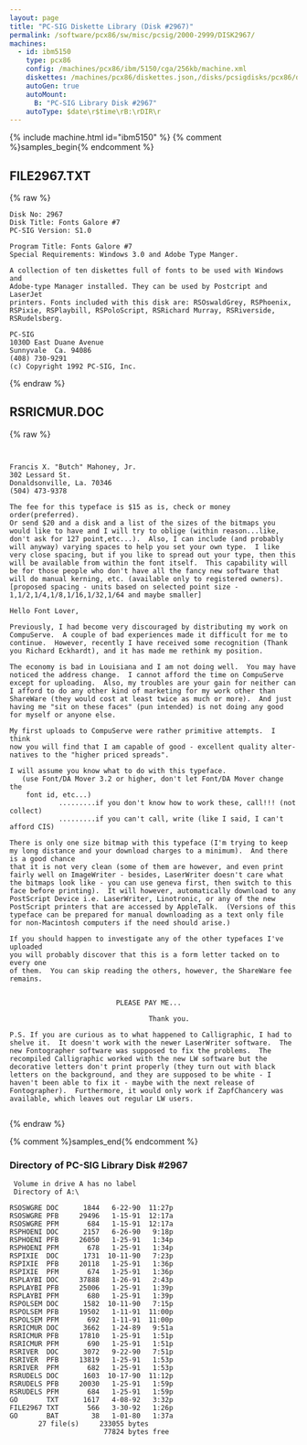 ```yaml
---
layout: page
title: "PC-SIG Diskette Library (Disk #2967)"
permalink: /software/pcx86/sw/misc/pcsig/2000-2999/DISK2967/
machines:
  - id: ibm5150
    type: pcx86
    config: /machines/pcx86/ibm/5150/cga/256kb/machine.xml
    diskettes: /machines/pcx86/diskettes.json,/disks/pcsigdisks/pcx86/diskettes.json
    autoGen: true
    autoMount:
      B: "PC-SIG Library Disk #2967"
    autoType: $date\r$time\rB:\rDIR\r
---
```


{% include machine.html id="ibm5150" %}
{% comment %}samples_begin{% endcomment %}

## FILE2967.TXT

{% raw %}
```
Disk No: 2967
Disk Title: Fonts Galore #7
PC-SIG Version: S1.0

Program Title: Fonts Galore #7
Special Requirements: Windows 3.0 and Adobe Type Manger.

A collection of ten diskettes full of fonts to be used with Windows and
Adobe-type Manager installed. They can be used by Postcript and LaserJet
printers. Fonts included with this disk are: RSOswaldGrey, RSPhoenix,
RSPixie, RSPlaybill, RSPoloScript, RSRichard Murray, RSRiverside,
RSRudelsberg.

PC-SIG
1030D East Duane Avenue
Sunnyvale  Ca. 94086
(408) 730-9291
(c) Copyright 1992 PC-SIG, Inc.
```
{% endraw %}

## RSRICMUR.DOC

{% raw %}
```
Francis X. "Butch" Mahoney, Jr.302 Lessard St.Donaldsonville, La. 70346(504) 473-9378The fee for this typeface is $15 as is, check or money order(preferred).Or send $20 and a disk and a list of the sizes of the bitmaps you would like to have and I will try to oblige (within reason...like, don't ask for 127 point,etc...).  Also, I can include (and probably will anyway) varying spaces to help you set your own type.  I like very close spacing, but if you like to spread out your type, then this will be available from within the font itself.  This capability will be for those people who don't have all the fancy new software that will do manual kerning, etc. (available only to registered owners). [proposed spacing - units based on selected point size - 1,1/2,1/4,1/8,1/16,1/32,1/64 and maybe smaller]Hello Font Lover,Previously, I had become very discouraged by distributing my work on CompuServe.  A couple of bad experiences made it difficult for me tocontinue.  However, recently I have received some recognition (Thank you Richard Eckhardt), and it has made me rethink my position.The economy is bad in Louisiana and I am not doing well.  You may have noticed the address change.  I cannot afford the time on CompuServe except for uploading.  Also, my troubles are your gain for neither can I afford to do any other kind of marketing for my work other than ShareWare (they would cost at least twice as much or more).  And just having me "sit on these faces" (pun intended) is not doing any good for myself or anyone else.  My first uploads to CompuServe were rather primitive attempts.  I think now you will find that I am capable of good - excellent quality alter-natives to the "higher priced spreads".I will assume you know what to do with this typeface.   (use Font/DA Mover 3.2 or higher, don't let Font/DA Mover change the    font id, etc...)            .........if you don't know how to work these, call!!! (not collect)            .........if you can't call, write (like I said, I can't afford CIS)There is only one size bitmap with this typeface (I'm trying to keep my long distance and your download charges to a minimum).  And there is a good chancethat it is not very clean (some of them are however, and even print fairly well on ImageWriter - besides, LaserWriter doesn't care what the bitmaps look like - you can use geneva first, then switch to this face before printing).  It will however, automatically download to any PostScript Device i.e. LaserWriter, Linotronic, or any of the new PostScript printers that are accessed by AppleTalk.  (Versions of this typeface can be prepared for manual downloading as a text only file for non-Macintosh computers if the need should arise.)If you should happen to investigate any of the other typefaces I've uploadedyou will probably discover that this is a form letter tacked on to every one of them.  You can skip reading the others, however, the ShareWare fee remains.                          PLEASE PAY ME...	                                                          Thank you.P.S. If you are curious as to what happened to Calligraphic, I had to shelve it.  It doesn't work with the newer LaserWriter software.  The new Fontographer software was supposed to fix the problems.  The recompiled Calligraphic worked with the new LW software but the decorative letters don't print properly (they turn out with black letters on the background, and they are supposed to be white - I haven't been able to fix it - maybe with the next release of Fontographer).  Furthermore, it would only work if ZapfChancery was available, which leaves out regular LW users.
```
{% endraw %}

{% comment %}samples_end{% endcomment %}

### Directory of PC-SIG Library Disk #2967

     Volume in drive A has no label
     Directory of A:\

    RSOSWGRE DOC      1844   6-22-90  11:27p
    RSOSWGRE PFB     29496   1-15-91  12:17a
    RSOSWGRE PFM       684   1-15-91  12:17a
    RSPHOENI DOC      2157   6-26-90   9:18p
    RSPHOENI PFB     26050   1-25-91   1:34p
    RSPHOENI PFM       678   1-25-91   1:34p
    RSPIXIE  DOC      1731  10-11-90   7:23p
    RSPIXIE  PFB     20118   1-25-91   1:36p
    RSPIXIE  PFM       674   1-25-91   1:36p
    RSPLAYBI DOC     37888   1-26-91   2:43p
    RSPLAYBI PFB     25006   1-25-91   1:39p
    RSPLAYBI PFM       680   1-25-91   1:39p
    RSPOLSEM DOC      1582  10-11-90   7:15p
    RSPOLSEM PFB     19502   1-11-91  11:00p
    RSPOLSEM PFM       692   1-11-91  11:00p
    RSRICMUR DOC      3662   1-24-89   9:51a
    RSRICMUR PFB     17810   1-25-91   1:51p
    RSRICMUR PFM       690   1-25-91   1:51p
    RSRIVER  DOC      3072   9-22-90   7:51p
    RSRIVER  PFB     13819   1-25-91   1:53p
    RSRIVER  PFM       682   1-25-91   1:53p
    RSRUDELS DOC      1603  10-17-90  11:12p
    RSRUDELS PFB     20030   1-25-91   1:59p
    RSRUDELS PFM       684   1-25-91   1:59p
    GO       TXT      1617   4-08-92   3:32p
    FILE2967 TXT       566   3-30-92   1:26p
    GO       BAT        38   1-01-80   1:37a
           27 file(s)     233055 bytes
                           77824 bytes free
